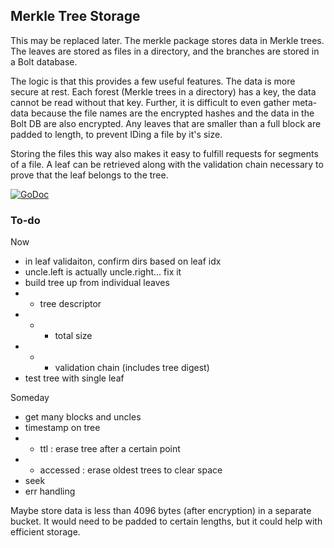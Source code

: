 ## Merkle Tree Storage
This may be replaced later. The merkle package stores data in Merkle trees. The
leaves are stored as files in a directory, and the branches are stored in a Bolt
database.

The logic is that this provides a few useful features. The data is more secure
at rest. Each forest (Merkle trees in a directory) has a key, the data cannot
be read without that key. Further, it is difficult to even gather meta-data
because the file names are the encrypted hashes and the data in the Bolt DB are
also encrypted. Any leaves that are smaller than a full block are padded to
length, to prevent IDing a file by it's size.

Storing the files this way also makes it easy to fulfill requests for segments
of a file. A leaf can be retrieved along with the validation chain necessary to
prove that the leaf belongs to the tree.

[![GoDoc](https://godoc.org/github.com/dist-ribut-us/merkle?status.svg)](https://godoc.org/github.com/dist-ribut-us/merkle)

### To-do
Now
* in leaf validaiton, confirm dirs based on leaf idx
* uncle.left is actually uncle.right... fix it
* build tree up from individual leaves
* * tree descriptor
* * * total size
* * * validation chain (includes tree digest)
* test tree with single leaf

Someday
* get many blocks and uncles
* timestamp on tree
* * ttl : erase tree after a certain point
* * accessed : erase oldest trees to clear space 
* seek
* err handling


Maybe store data is less than 4096 bytes (after encryption) in a separate
bucket. It would need to be padded to certain lengths, but it could help with
efficient storage.